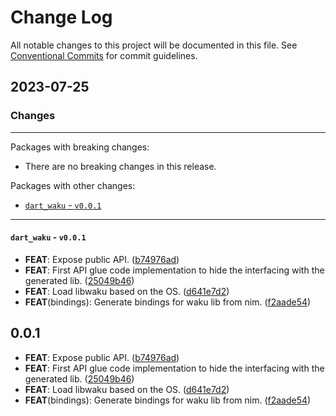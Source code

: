 # Change Log

All notable changes to this project will be documented in this file.
See [Conventional Commits](https://conventionalcommits.org) for commit guidelines.

## 2023-07-25

### Changes

---

Packages with breaking changes:

 - There are no breaking changes in this release.

Packages with other changes:

 - [`dart_waku` - `v0.0.1`](#dart_waku---v001)

---

#### `dart_waku` - `v0.0.1`

 - **FEAT**: Expose public API. ([b74976ad](https://github.com/helpisdev/dart_waku.git/commit/b74976adda83133cc326624dbf6e366deff9508b))
 - **FEAT**: First API glue code implementation to hide the interfacing with the generated lib. ([25049b46](https://github.com/helpisdev/dart_waku.git/commit/25049b468213cea0cb4d0dc2ca2d634fd2acd5b2))
 - **FEAT**: Load libwaku based on the OS. ([d641e7d2](https://github.com/helpisdev/dart_waku.git/commit/d641e7d2a751477c42b073e0e635db962cac69a1))
 - **FEAT**(bindings): Generate bindings for waku lib from nim. ([f2aade54](https://github.com/helpisdev/dart_waku.git/commit/f2aade54671fbcbf089e53f91550d4bc7ea8075c))

## 0.0.1

 - **FEAT**: Expose public API. ([b74976ad](https://github.com/helpisdev/dart_waku.git/commit/b74976adda83133cc326624dbf6e366deff9508b))
 - **FEAT**: First API glue code implementation to hide the interfacing with the generated lib. ([25049b46](https://github.com/helpisdev/dart_waku.git/commit/25049b468213cea0cb4d0dc2ca2d634fd2acd5b2))
 - **FEAT**: Load libwaku based on the OS. ([d641e7d2](https://github.com/helpisdev/dart_waku.git/commit/d641e7d2a751477c42b073e0e635db962cac69a1))
 - **FEAT**(bindings): Generate bindings for waku lib from nim. ([f2aade54](https://github.com/helpisdev/dart_waku.git/commit/f2aade54671fbcbf089e53f91550d4bc7ea8075c))

